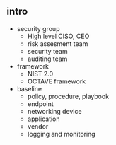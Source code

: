 ## intro
- security group
    - High level CISO, CEO
    - risk assesment team
    - security team
    - auditing team
- framework
    - NIST 2.0
    - OCTAVE framework
- baseline
    - policy, procedure, playbook
    - endpoint
    - networking device
    - application
    - vendor
    - logging and monitoring